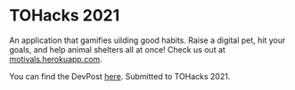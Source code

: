 # TOHacks 2021
An application that gamifies uilding good habits. Raise a digital pet, hit your goals, and help animal shelters all at once! Check us out at [motivals.herokuapp.com](https://motivals.herokuapp.com).

You can find the DevPost [here](https://devpost.com/software/rip-dall-e). Submitted to TOHacks 2021.
